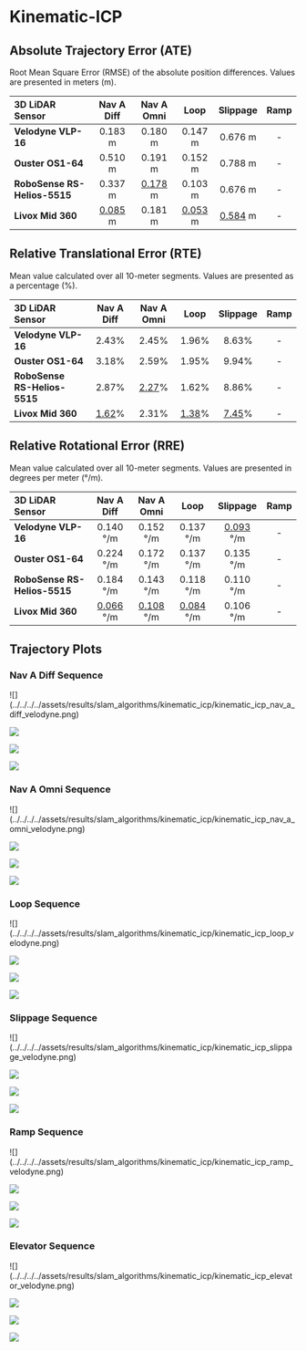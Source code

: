 # Kinematic-ICP

## Absolute Trajectory Error (ATE)

Root Mean Square Error (RMSE) of the absolute position differences. Values are presented in meters (m).

| 3D LiDAR Sensor              | Nav A Diff     | Nav A Omni     | Loop           | Slippage       | Ramp           |
| :--------------------------- | :------------: | :------------: | :------------: | :------------: | :------------: |
| **Velodyne VLP-16**          | 0.183 m        | 0.180 m        | 0.147 m        | 0.676 m        | -              |
| **Ouster OS1-64**            | 0.510 m        | 0.191 m        | 0.152 m        | 0.788 m        | -              |
| **RoboSense RS-Helios-5515** | 0.337 m        | <u>0.178</u> m | 0.103 m        | 0.676 m        | -              |
| **Livox Mid 360**            | <u>0.085</u> m | 0.181 m        | <u>0.053</u> m | <u>0.584</u> m | -              |

## Relative Translational Error (RTE)

Mean value calculated over all 10-meter segments. Values are presented as a percentage (%).

| 3D LiDAR Sensor              | Nav A Diff   | Nav A Omni   | Loop         | Slippage     | Ramp         |
| :--------------------------- | :----------: | :----------: | :----------: | :----------: | :----------: |
| **Velodyne VLP-16**          | 2.43%        | 2.45%        | 1.96%        | 8.63%        | -            |
| **Ouster OS1-64**            | 3.18%        | 2.59%        | 1.95%        | 9.94%        | -            |
| **RoboSense RS-Helios-5515** | 2.87%        | <u>2.27</u>% | 1.62%        | 8.86%        | -            |
| **Livox Mid 360**            | <u>1.62</u>% | 2.31%        | <u>1.38</u>% | <u>7.45</u>% | -            |

## Relative Rotational Error (RRE)

Mean value calculated over all 10-meter segments. Values are presented in degrees per meter (°/m).

| 3D LiDAR Sensor              | Nav A Diff       | Nav A Omni       | Loop             | Slippage         | Ramp             |
| :--------------------------- | :--------------: | :--------------: | :--------------: | :--------------: | :--------------: |
| **Velodyne VLP-16**          | 0.140 °/m        | 0.152 °/m        | 0.137 °/m        | <u>0.093</u> °/m | -                |
| **Ouster OS1-64**            | 0.224 °/m        | 0.172 °/m        | 0.137 °/m        | 0.135 °/m        | -                |
| **RoboSense RS-Helios-5515** | 0.184 °/m        | 0.143 °/m        | 0.118 °/m        | 0.110 °/m        | -                |
| **Livox Mid 360**            | <u>0.066</u> °/m | <u>0.108</u> °/m | <u>0.084</u> °/m | 0.106 °/m        | -                |

## Trajectory Plots

### Nav A Diff Sequence 
<div class="grid" markdown>
![](../../../../assets/results/slam_algorithms/kinematic_icp/kinematic_icp_nav_a_diff_velodyne.png)

![](../../../../assets/results/slam_algorithms/kinematic_icp/kinematic_icp_nav_a_diff_ouster.png)

![](../../../../assets/results/slam_algorithms/kinematic_icp/kinematic_icp_nav_a_diff_robosense.png)

![](../../../../assets/results/slam_algorithms/kinematic_icp/kinematic_icp_nav_a_diff_livox.png)
</div>

### Nav A Omni Sequence 
<div class="grid" markdown>
![](../../../../assets/results/slam_algorithms/kinematic_icp/kinematic_icp_nav_a_omni_velodyne.png)

![](../../../../assets/results/slam_algorithms/kinematic_icp/kinematic_icp_nav_a_omni_ouster.png)

![](../../../../assets/results/slam_algorithms/kinematic_icp/kinematic_icp_nav_a_omni_robosense.png)

![](../../../../assets/results/slam_algorithms/kinematic_icp/kinematic_icp_nav_a_omni_livox.png)
</div>

### Loop Sequence 
<div class="grid" markdown>
![](../../../../assets/results/slam_algorithms/kinematic_icp/kinematic_icp_loop_velodyne.png)

![](../../../../assets/results/slam_algorithms/kinematic_icp/kinematic_icp_loop_ouster.png)

![](../../../../assets/results/slam_algorithms/kinematic_icp/kinematic_icp_loop_robosense.png)

![](../../../../assets/results/slam_algorithms/kinematic_icp/kinematic_icp_loop_livox.png)
</div>

### Slippage Sequence 
<div class="grid" markdown>
![](../../../../assets/results/slam_algorithms/kinematic_icp/kinematic_icp_slippage_velodyne.png)

![](../../../../assets/results/slam_algorithms/kinematic_icp/kinematic_icp_slippage_ouster.png)

![](../../../../assets/results/slam_algorithms/kinematic_icp/kinematic_icp_slippage_robosense.png)

![](../../../../assets/results/slam_algorithms/kinematic_icp/kinematic_icp_slippage_livox.png)
</div>

### Ramp Sequence 
<div class="grid" markdown>
![](../../../../assets/results/slam_algorithms/kinematic_icp/kinematic_icp_ramp_velodyne.png)

![](../../../../assets/results/slam_algorithms/kinematic_icp/kinematic_icp_ramp_ouster.png)

![](../../../../assets/results/slam_algorithms/kinematic_icp/kinematic_icp_ramp_robosense.png)

![](../../../../assets/results/slam_algorithms/kinematic_icp/kinematic_icp_ramp_livox.png)
</div>

### Elevator Sequence 
<div class="grid" markdown>
![](../../../../assets/results/slam_algorithms/kinematic_icp/kinematic_icp_elevator_velodyne.png)

![](../../../../assets/results/slam_algorithms/kinematic_icp/kinematic_icp_elevator_ouster.png)

![](../../../../assets/results/slam_algorithms/kinematic_icp/kinematic_icp_elevator_robosense.png)

![](../../../../assets/results/slam_algorithms/kinematic_icp/kinematic_icp_elevator_livox.png)
</div>